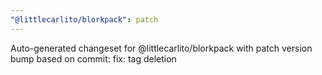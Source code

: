 ```yaml
---
"@littlecarlito/blorkpack": patch
---
```


Auto-generated changeset for @littlecarlito/blorkpack with patch version bump based on commit: fix: tag deletion
